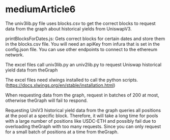 # mediumArticle6

The univ3lib.py file uses blocks.csv to get the correct blocks to request data from the graph about historical yields from UniswapV3.

printBlocksForDates.js: Gets correct blocks for certain dates and store them in the blocks.csv file. You will need an apiKey from infura that is set in the config.json file. You can use other endpoints to connect to the ethereum network.

The excel files call univ3lib.py an univ2lib.py to request Uniswap historical yield data from theGraph

The excel files need xlwings installed to call the python scripts. (https://docs.xlwings.org/en/stable/installation.html)

When requesting data from the graph, request in batches of 200 at most, otherwise theGraph will fail to respond.

Requesting UniV3 historical yield data from the graph queries all positions at the pool at a specific block. Therefore, it will take a long time for pools with a large number of positions like USDC-ETH and possibly fail due to overloading theGraph with too many requests. Since you can only request for a small batch of positions at a time from theGraph.


